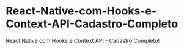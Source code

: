 # React-Native-com-Hooks-e-Context-API-Cadastro-Completo
React Native com Hooks e Context API - Cadastro Completo!
